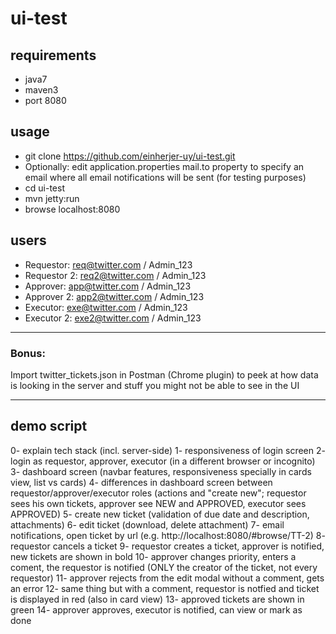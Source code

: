 ui-test
=======

requirements
------------
- java7
- maven3
- port 8080

usage
-----
- git clone https://github.com/einherjer-uy/ui-test.git
- Optionally: edit application.properties mail.to property to specify an email where all email notifications will be sent (for testing purposes)
- cd ui-test
- mvn jetty:run
- browse localhost:8080

users
-----
- Requestor: req@twitter.com / Admin_123
- Requestor 2: req2@twitter.com / Admin_123
- Approver: app@twitter.com / Admin_123
- Approver 2: app2@twitter.com / Admin_123
- Executor: exe@twitter.com / Admin_123
- Executor 2: exe2@twitter.com / Admin_123

---

<h3>Bonus:</h3> Import twitter_tickets.json in Postman (Chrome plugin) to peek at how data is looking in the server and stuff you might not be able to see in the UI

---

demo script
-----------
0- explain tech stack (incl. server-side)
1- responsiveness of login screen
2- login as requestor, approver, executor (in a different browser or incognito)
3- dashboard screen (navbar features, responsiveness specially in cards view, list vs cards)
4- differences in dashboard screen between requestor/approver/executor roles (actions and "create new"; requestor sees his own tickets, approver see NEW and APPROVED, executor sees APPROVED)
5- create new ticket (validation of due date and description, attachments)
6- edit ticket (download, delete attachment)
7- email notifications, open ticket by url (e.g. http://localhost:8080/#browse/TT-2)
8- requestor cancels a ticket
9- requestor creates a ticket, approver is notified, new tickets are shown in bold
10- approver changes priority, enters a coment, the requestor is notified (ONLY the creator of the ticket, not every requestor)
11- approver rejects from the edit modal without a comment, gets an error
12- same thing but with a comment, requestor is notfied and ticket is displayed in red (also in card view)
13- approved tickets are shown in green
14- approver approves, executor is notified, can view or mark as done
